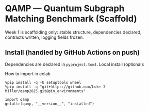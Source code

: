 # QAMP — Quantum Subgraph Matching Benchmark (Scaffold)

Week 1 is scaffolding only: stable structure, dependencies declared, contracts written, logging fields frozen.

## Install (handled by GitHub Actions on push)
Dependencies are declared in `pyproject.toml`. Local install (optional):

How to import in colab
```
%pip install -q -U setuptools wheel
%pip install -q "git+https://github.com/Luke-J-Miller/qamp2025.git@pin_environments"

import qamp
getattr(qamp, "__version__", "installed")
```
